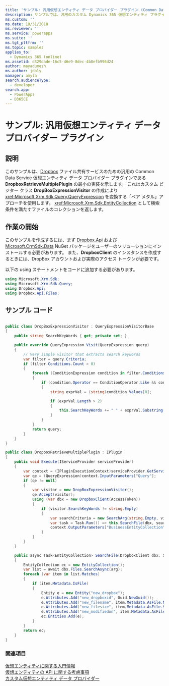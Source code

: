 ```yaml
---
title: 'サンプル: 汎用仮想エンティティ データ プロバイダー プラグイン (Common Data Service) | Microsoft Docs'
description: サンプルでは、汎用のカスタム Dynamics 365 仮想エンティティ プラグインの実行方法を説明しています。
ms.custom: ''
ms.date: 10/31/2018
ms.reviewer: ''
ms.service: powerapps
ms.suite: ''
ms.tgt_pltfrm: ''
ms.topic: samples
applies_to:
  - Dynamics 365 (online)
ms.assetid: d329dade-16c5-46e9-8dec-4b8efb996d24
author: mayadumesh
ms.author: jdaly
manager: amyla
search.audienceType:
  - developer
search.app:
  - PowerApps
  - D365CE
---
```


# <a name="sample-generic-virtual-entity-data-provider-plug-in"></a>サンプル: 汎用仮想エンティティ データ プロバイダー プラグイン

## <a name="demonstrates"></a>説明

このサンプルは、[Dropbox](https://www.dropbox.com/) ファイル共有サービスのための汎用の Common Data Service 仮想エンティティ データ プロバイダー プラグインである **DropboxRetrieveMultiplePlugin** の最小の実装を示します。 これはカスタム ビジター クラス **DropBoxExpressionVisitor** の作成により <xref:Microsoft.Xrm.Sdk.Query.QueryExpression> を変換する「ベア メタル」アプローチを使用します。 <xref:Microsoft.Xrm.Sdk.EntityCollection> として検索条件を満たすファイルのコレクションを返します。 

## <a name="getting-started"></a>作業の開始

このサンプルを作成するには、まず [Dropbox.Api](https://www.nuget.org/packages/Dropbox.Api/) および [Microsoft.CrmSdk.Data](https://www.nuget.org/packages/Microsoft.CrmSdk.Data/) NuGet パッケージをユーザーのソリューションにインストールする必要があります。  また、**DropboxClient** のインスタンスを作成するときには、DropBox アカウントおよび実際のアクセス トークンが必要です。

以下の using ステートメントをコードに追加する必要があります。

```csharp
using Microsoft.Xrm.Sdk;
using Microsoft.Xrm.Sdk.Query;
using Dropbox.Api;
using Dropbox.Api.Files;
```

## <a name="sample-code"></a>サンプル コード  

```csharp  

public class DropBoxExpressionVisitor : QueryExpressionVisitorBase
{
    public string SearchKeyWords { get; private set; }

    public override QueryExpression Visit(QueryExpression query)
    {
        // Very simple visitor that extracts search keywords
        var filter = query.Criteria;
        if (filter.Conditions.Count > 0)
        {
            foreach (ConditionExpression condition in filter.Conditions)
            {
                if (condition.Operator == ConditionOperator.Like && condition.Values.Count > 0)
                {
                    string exprVal = (string)condition.Values[0];

                    if (exprVal.Length > 2)
                    {
                        this.SearchKeyWords += " " + exprVal.Substring(1, exprVal.Length - 2);
                    }
                }
            }
            return query;
        }
    }
}

public class DropboxRetrieveMultiplePlugin : IPlugin
{
    public void Execute(IServiceProvider serviceProvider)
    {
        var context = (IPluginExecutionContext)serviceProvider.GetService(typeof(IPluginExecutionContext));
        var qe = (QueryExpression)context.InputParameters["Query"];
        if (qe != null)
        {
            var visitor = new DropBoxExpressionVisitor();
            qe.Accept(visitor);
            using (var dbx = new DropboxClient(AccessToken))
            {
                if (visitor.SearchKeyWords != string.Empty)
                {
                    var searchCriteria = new SearchArg(string.Empty, visitor.SearchKeyWords);
                    var task = Task.Run(() => this.SearchFile(dbx, searchCriteria));
                    context.OutputParameters["BusinessEntityCollection"] = task.Result;
                }
            }
        }
    }

    public async Task<EntityCollection> SearchFile(DropboxClient dbx, SearchArg arg)
    {
        EntityCollection ec = new EntityCollection();
        var list = await dbx.Files.SearchAsync(arg);
        foreach (var item in list.Matches)
        {
            if (item.Metadata.IsFile)
            {
                Entity e = new Entity("new_dropbox");
                e.Attributes.Add("new_dropboxid", Guid.NewGuid());
                e.Attributes.Add("new_filename", item.Metadata.AsFile.Name);
                e.Attributes.Add("new_filesize", item.Metadata.AsFile.Size);
                e.Attributes.Add("new_modifiedon", item.Metadata.AsFile.ServerModified);
                ec.Entities.Add(e);
            }
        }
        return ec;
    }
}

``` 

### <a name="see-also"></a>関連項目

[仮想エンティティに関する入門情報](get-started-ve.md)<br />
[仮想エンティティの API に関する考慮事項](api-considerations-ve.md)<br />
[カスタム仮想エンティティ データ プロバイダー](custom-ve-data-providers.md)